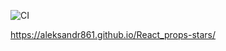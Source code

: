 ![CI](https://github.com/Aleksandr861/React_props-stars/actions/workflows/web.yml/badge.svg)

https://aleksandr861.github.io/React_props-stars/